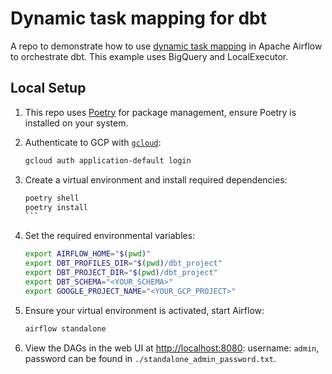 # Dynamic task mapping for dbt

A repo to demonstrate how to use [dynamic task mapping](https://airflow.apache.org/docs/apache-airflow/stable/authoring-and-scheduling/dynamic-task-mapping.html) in Apache Airflow to orchestrate dbt. This example uses BigQuery and LocalExecutor.

## Local Setup

1. This repo uses [Poetry](https://python-poetry.org/docs/#installation) for package management, ensure Poetry is installed on your system.

1. Authenticate to GCP with [`gcloud`](https://cloud.google.com/sdk/docs/install):
    ```bash
    gcloud auth application-default login
    ```

1. Create a virtual environment and install required dependencies:
    ````bash
    poetry shell
    poetry install
    ```

1. Set the required environmental variables:
    ```bash
    export AIRFLOW_HOME="$(pwd)"
    export DBT_PROFILES_DIR="$(pwd)/dbt_project"
    export DBT_PROJECT_DIR="$(pwd)/dbt_project"
    export DBT_SCHEMA="<YOUR_SCHEMA>"
    export GOOGLE_PROJECT_NAME="<YOUR_GCP_PROJECT>"
    ```

1. Ensure your virtual environment is activated, start Airflow:
    ```bash
    airflow standalone
    ```

1. View the DAGs in the web UI at [http://localhost:8080](http://localhost:8080): username: `admin`, password can be found in `./standalone_admin_password.txt`.
